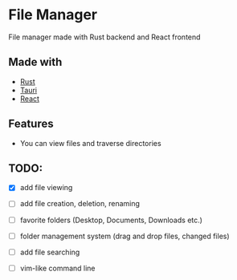 # File Manager 
File manager made with Rust backend and React frontend

## Made with
- [Rust](https://www.rust-lang.org/)
- [Tauri](https://tauri.app/)
- [React](https://reactjs.org/)

## Features
- You can view files and traverse directories

## TODO:
- [x] add file viewing
- [ ] add file creation, deletion, renaming

- [ ] favorite folders (Desktop, Documents, Downloads etc.)
- [ ] folder management system (drag and drop files, changed files)
- [ ] add file searching
- [ ] vim-like command line